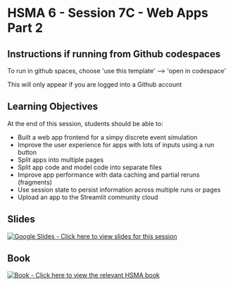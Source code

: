 # HSMA 6 - Session 7C - Web Apps Part 2

## Instructions if running from Github codespaces

To run in github spaces, choose 'use this template' --> 'open in codespace'

This will only appear if you are logged into a Github account

## Learning Objectives

At the end of this session, students should be able to:

- Built a web app frontend for a simpy discrete event simulation
- Improve the user experience for apps with lots of inputs using a run button
- Split apps into multiple pages
- Split app code and model code into separate files
- Improve app performance with data caching and partial reruns (fragments)
- Use session state to persist information across multiple runs or pages
- Upload an app to the Streamlit community cloud

## Slides

<a href="https://docs.google.com/presentation/d/1eDOkFTfRAR54xeci9eo7muBYV62I_-dk_8eT3d9PnfQ/edit?usp=sharing"><img src="https://img.shields.io/static/v1?label=Google+Slides&message=Click+here+to+view+the+slides+for+this+session&color=%23FBBC04&style=for-the-badge&logo=googleslides&logoColor=%23FBBC04" alt="Google Slides - Click here to view slides for this session"></a>

## Book

<a href="https://bergam0t.github.io/streamlit_book/"><img src="https://img.shields.io/static/v1?label=Book&message=Click+here+to+view+the+relevant+HSMA+book&color=%23782828&style=for-the-badge&logo=mdbook" alt="Book - Click here to view the relevant HSMA book"></a>
